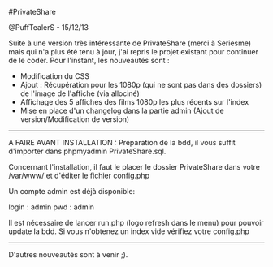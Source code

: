 #PrivateShare

@PuffTealerS - 15/12/13



Suite à une version très intéressante de PrivateShare (merci à Seriesme) mais qui n'a plus été tenu à jour,
j'ai repris le projet existant pour continuer de le coder.
Pour l'instant, les nouveautés sont :

- Modification du CSS
- Ajout : Récupération pour les 1080p (qui ne sont pas dans des dossiers) de l'image de l'affiche (via allociné)
- Affichage des 5 affiches des films 1080p les plus récents sur l'index
- Mise en place d'un changelog dans la partie admin (Ajout de version/Modification de version)

_________________________________________________________________________________________________________________

A FAIRE AVANT INSTALLATION : 
Préparation de la bdd, il vous suffit d'importer dans phpmyadmin PrivateShare.sql.


Concernant l'installation, il faut le placer le dossier PrivateShare dans votre /var/www/ et d'éditer le fichier config.php

Un compte admin est déjà disponible:

 login : admin
 pwd   : admin


 Il est nécessaire de lancer run.php (logo refresh dans le menu) pour pouvoir update la bdd. 
 Si vous n'obtenez un index vide vérifiez votre config.php
__________________________________________________________________________________________________________________



D'autres nouveautés sont à venir ;).
